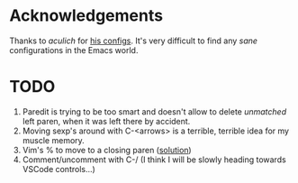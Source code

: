 # Acknowledgements
Thanks to _aculich_ for [his configs](https://github.com/aculich/.emacs.d).
It's very difficult to find any _sane_ configurations in the Emacs world.

# TODO
1. Paredit is trying to be too smart and doesn't allow to delete _unmatched_ left paren, when it was left there by accident.  
1. Moving sexp's around with C-\<arrows\> is a terrible, terrible idea for my muscle memory.
1. Vim's % to move to a closing paren ([solution](https://www.emacswiki.org/emacs/NavigatingParentheses))
1. Comment/uncomment with C-/ (I think I will be slowly heading towards VSCode controls...)


